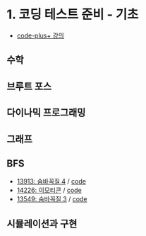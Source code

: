 # 1. 코딩 테스트 준비 - 기초
 - [code-plus+ 강의](https://code.plus/course/51)
## 수학
## 브루트 포스
## 다이나믹 프로그래밍
## 그래프
## BFS
- [13913: 숨바꼭질 4](https://www.acmicpc.net/problem/13913) / [code](https://github.com/catssci/TIL/blob/main/CodingTest/Code_plus/BFS/13913.ipynb)
- [14226: 이모티콘](https://www.acmicpc.net/problem/14226) / [code](https://github.com/catssci/TIL/blob/main/CodingTest/Code_plus/BFS/14226.ipynb)
- [13549: 숨바꼭질 3](https://www.acmicpc.net/problem/13549) / [code](https://github.com/catssci/TIL/blob/main/CodingTest/Code_plus/BFS/13649.ipynb)
## 시뮬레이션과 구현
